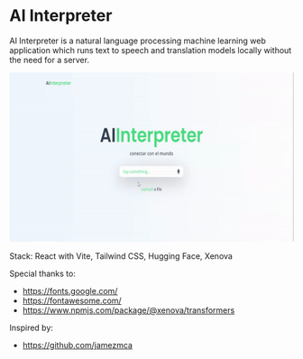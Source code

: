 # AI Interpreter

AI Interpreter is a natural language processing machine learning web application which runs text to speech and translation models locally without the need for a server.

<p align="center">
  <img width="600" height="300" src="https://github.com/sthompson717/AIInterpreter-Machine-Learning-React-App/blob/main/AIInterpreterScreencap.gif">
</p>

Stack: React with Vite, Tailwind CSS, Hugging Face, Xenova

Special thanks to:
* https://fonts.google.com/
* https://fontawesome.com/
* https://www.npmjs.com/package/@xenova/transformers

Inspired by:
* https://github.com/jamezmca
